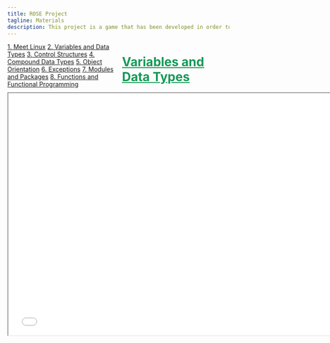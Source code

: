 ```yaml
---
title: ROSE Project
tagline: Materials
description: This project is a game that has been developed in order to help teach kids Python
---
```

<html>
<style>
.vertical-menu {
    float: left;
    width: 260px;
}

.vertical-menu a {
    color: #34689C;
    display: block;
    padding: 12px;
    text-decoration: none;
}

.vertical-menu a:hover {
    background-color: #ccc;
}

.holder {
	margin-left: 260px;
	padding-left: 50px;
}
</style>
<body>

<div class="vertical-menu">
    <a href="meet_linux.html">1. Meet Linux</a>
    <a href="variables_data_types.html">2. Variables and Data Types</a>
    <a href="control_structures.html">3. Control Structures</a>
    <a href="compound_data_types.html">4. Compound Data Types</a>
    <a href="#">5. Object Orientation</a>
    <a href="exceptions.html">6. Exceptions</a>
    <a href="modules_packages.html">7. Modules and Packages</a>
    <a href="#">8. Functions and Functional Programming</a>
</div>

<div class="holder">
    <h1 style="color:#159957;"><a href="course_materials/variables_data_types.html#" target="_blank" style="color: #159957">Variables and Data Types</a></h1>
    <iframe src="course_materials/variables_data_types.html#/"
    width="750" height="550"></iframe>
    <br><br>
</div>

</body>
</html>
